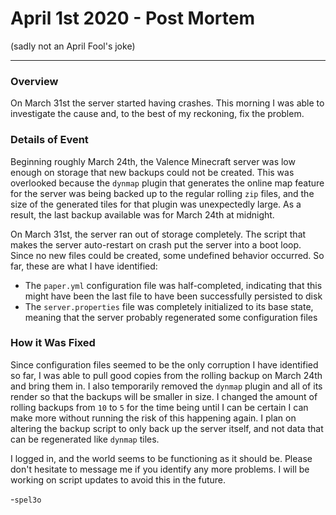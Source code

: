 # April 1st 2020 - Post Mortem
(sadly not an April Fool's joke)

---

### Overview

On March 31st the server started having crashes. This morning I was able to investigate the cause and, to the best of my reckoning, fix the problem.

### Details of Event

Beginning roughly March 24th, the Valence Minecraft server was low enough on storage that new backups could not be created. This was overlooked because the `dynmap` plugin that generates the online map feature for the server was being backed up to the regular rolling `zip` files, and the size of the generated tiles for that plugin was unexpectedly large. As a result, the last backup available was for March 24th at midnight.

On March 31st, the server ran out of storage completely. The script that makes the server auto-restart on crash put the server into a boot loop. Since no new files could be created, some undefined behavior occurred. So far, these are what I have identified:

* The `paper.yml` configuration file was half-completed, indicating that this might have been the last file to have been successfully persisted to disk
* The `server.properties` file was completely initialized to its base state, meaning that the server probably regenerated some configuration files

### How it Was Fixed

Since configuration files seemed to be the only corruption I have identified so far, I was able to pull good copies from the rolling backup on March 24th and bring them in. I also temporarily removed the `dynmap` plugin and all of its render so that the backups will be smaller in size. I changed the amount of rolling backups from `10` to `5` for the time being until I can be certain I can make more without running the risk of this happening again. I plan on altering the backup script to only back up the server itself, and not data that can be regenerated like `dynmap` tiles.

I logged in, and the world seems to be functioning as it should be. Please don't hesitate to message me if you identify any more problems. I will be working on script updates to avoid this in the future.

-`spel3o`
